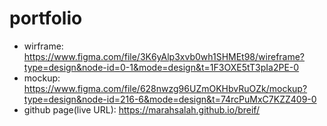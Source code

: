 # portfolio
- wirframe: <https://www.figma.com/file/3K6yAlp3xvb0wh1SHMEt98/wireframe?type=design&node-id=0-1&mode=design&t=1F3OXE5tT3pIa2PE-0>
- mockup: <https://www.figma.com/file/628nwzg96UZmOKHbvRuOZk/mockup?type=design&node-id=216-6&mode=design&t=74rcPuMxC7KZZ409-0>
- github page(live URL): <https://marahsalah.github.io/breif/>
